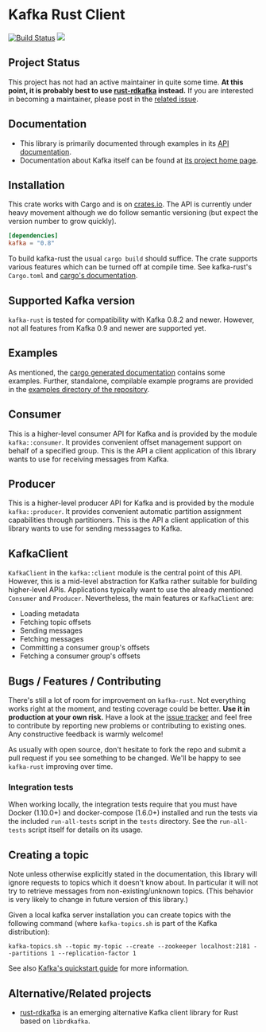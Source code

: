 # Kafka Rust Client

[![Build Status](https://travis-ci.org/spicavigo/kafka-rust.svg?branch=master)](https://travis-ci.org/spicavigo/kafka-rust) [![](http://meritbadge.herokuapp.com/kafka)](https://crates.io/crates/kafka)

## Project Status

This project has not had an active maintainer in quite some time. **At this
point, it is probably best to use
[rust-rdkafka](https://github.com/fede1024/rust-rdkafka) instead.** If you are
interested in becoming a maintainer, please post in the [related
issue](https://github.com/spicavigo/kafka-rust/issues/185).

## Documentation

* This library is primarily documented through examples in its [API
  documentation](https://docs.rs/kafka/).
* Documentation about Kafka itself can be found at [its project
home page](http://kafka.apache.org/).


## Installation

This crate works with Cargo and is on
[crates.io](https://crates.io/crates/kafka). The API is currently
under heavy movement although we do follow semantic versioning (but
expect the version number to grow quickly).

```toml
[dependencies]
kafka = "0.8"
```

To build kafka-rust the usual `cargo build` should suffice. The crate
supports various features which can be turned off at compile time.
See kafka-rust's `Cargo.toml` and [cargo's
documentation](http://doc.crates.io/manifest.html#the-features-section).

## Supported Kafka version

`kafka-rust` is tested for compatibility with Kafka 0.8.2 and newer. However,
not all features from Kafka 0.9 and newer are supported yet.

## Examples

As mentioned, the [cargo generated
documentation](https://docs.rs/kafka/) contains some examples.
Further, standalone, compilable example programs are provided in the
[examples directory of the
repository](https://github.com/spicavigo/kafka-rust/tree/master/examples).


## Consumer

This is a higher-level consumer API for Kafka and is provided by the
module `kafka::consumer`. It provides convenient offset management
support on behalf of a specified group. This is the API a client
application of this library wants to use for receiving messages from
Kafka.


## Producer

This is a higher-level producer API for Kafka and is provided by the
module `kafka::producer`. It provides convenient automatic partition
assignment capabilities through partitioners. This is the API a
client application of this library wants to use for sending messsages
to Kafka.


## KafkaClient

`KafkaClient` in the `kafka::client` module is the central point of
this API. However, this is a mid-level abstraction for Kafka rather
suitable for building higher-level APIs. Applications typically want
to use the already mentioned `Consumer` and `Producer`.
Nevertheless, the main features or `KafkaClient` are:

* Loading metadata
* Fetching topic offsets
* Sending messages
* Fetching messages
* Committing a consumer group's offsets
* Fetching a consumer group's offsets


## Bugs / Features / Contributing

There's still a lot of room for improvement on `kafka-rust`.
Not everything works right at the moment, and testing coverage could be better.
**Use it in production at your own risk.** Have a look at the
[issue tracker](https://github.com/spicavigo/kafka-rust/issues) and feel free
to contribute by reporting new problems or contributing to existing
ones. Any constructive feedback is warmly welcome!

As usually with open source, don't hesitate to fork the repo and
submit a pull request if you see something to be changed. We'll be
happy to see `kafka-rust` improving over time.

### Integration tests

When working locally, the integration tests require that you must have
Docker (1.10.0+) and docker-compose (1.6.0+) installed and run the tests via the
included `run-all-tests` script in the `tests` directory. See the `run-all-tests`
script itself for details on its usage.


## Creating a topic

Note unless otherwise explicitly stated in the documentation, this
library will ignore requests to topics which it doesn't know about.
In particular it will not try to retrieve messages from
non-existing/unknown topics. (This behavior is very likely to change
in future version of this library.)

Given a local kafka server installation you can create topics with the
following command (where `kafka-topics.sh` is part of the Kafka
distribution):

```
kafka-topics.sh --topic my-topic --create --zookeeper localhost:2181 --partitions 1 --replication-factor 1
```

See also [Kafka's quickstart guide](https://kafka.apache.org/documentation.html#quickstart)
for more information.


## Alternative/Related projects

* [rust-rdkafka](https://github.com/fede1024/rust-rdkafka) is an
  emerging alternative Kafka client library for Rust based on
  `librdkafka`.
